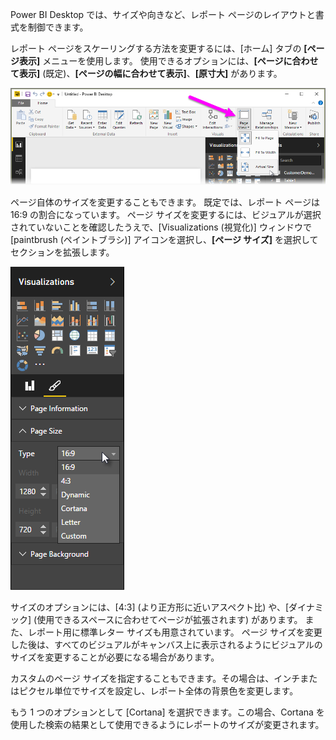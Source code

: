 Power BI Desktop では、サイズや向きなど、レポート ページのレイアウトと書式を制御できます。

レポート ページをスケーリングする方法を変更するには、[ホーム] タブの **[ページ表示]** メニューを使用します。 使用できるオプションには、**\[ページに合わせて表示]** \(既定)、**[ページの幅に合わせて表示]**、**[原寸大]** があります。

![](media/3-11-page-layout-formatting/3-11_1.png)

ページ自体のサイズを変更することもできます。 既定では、レポート ページは 16:9 の割合になっています。 ページ サイズを変更するには、ビジュアルが選択されていないことを確認したうえで、[Visualizations (視覚化)] ウィンドウで [paintbrush (ペイントブラシ)] アイコンを選択し、**[ページ サイズ]** を選択してセクションを拡張します。

![](media/3-11-page-layout-formatting/3-11_2.png)

サイズのオプションには、\[4:3] \(より正方形に近いアスペクト比) や、\[ダイナミック] \(使用できるスペースに合わせてページが拡張されます) があります。 また、レポート用に標準レター サイズも用意されています。 ページ サイズを変更した後は、すべてのビジュアルがキャンバス上に表示されるようにビジュアルのサイズを変更することが必要になる場合があります。

カスタムのページ サイズを指定することもできます。その場合は、インチまたはピクセル単位でサイズを設定し、レポート全体の背景色を変更します。

もう 1 つのオプションとして [Cortana] を選択できます。この場合、Cortana を使用した検索の結果として使用できるようにレポートのサイズが変更されます。

